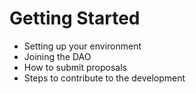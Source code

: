 # Getting Started

- Setting up your environment
- Joining the DAO
- How to submit proposals
- Steps to contribute to the development